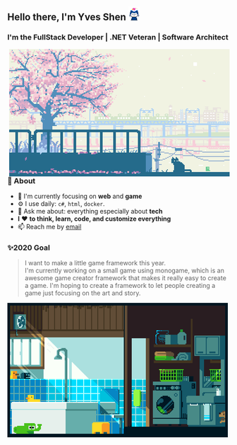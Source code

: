 ## Hello there, I'm Yves Shen <img src="https://raw.githubusercontent.com/Yvees/Yvees/master/dance.gif" width="27px">
### I'm the FullStack Developer | .NET Veteran | Software Architect 

<img align='right' width="500px" src="https://raw.githubusercontent.com/Yvees/Yvees/master/day.gif" />

### 🚀 About
- 👀 I'm currently focusing on **web** and **game**
- ⚙️ I use daily: `c#`, `html`, `docker`.
- 💬 Ask me about: everything especially about **tech**
- **I** ❤️ **to think, learn, code, and customize everything**
- 📫 Reach me by [email](mailto:kevinyeti@gmail.com)

### ✨2020 Goal
> I want to make a little game framework this year.<br>I'm currently working on a small game using monogame, which is an awesome game creator framework that makes it really easy to create a game. I'm hoping to create a framework to let people creating a game just focusing on the art and story.

<img width="500px" src="https://raw.githubusercontent.com/Yvees/Yvees/master/night.gif" />
